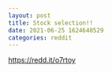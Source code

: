 ```yaml
--- 
layout: post 
title: Stock selection!! 
date: 2021-06-25 1624640529 
categories: reddit 
--- 
```

https://redd.it/o7rtoy